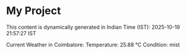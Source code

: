 # My Project

This content is dynamically generated in Indian Time (IST): 2025-10-19 21:57:27 IST


Current Weather in Coimbatore:
Temperature: 25.88 °C
Condition: mist
